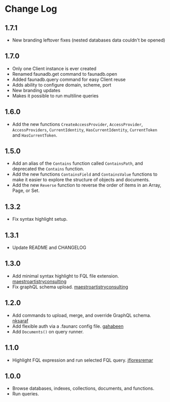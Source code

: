 # Change Log

## 1.7.1

- New branding leftover fixes (nested databases data couldn't be opened)

## 1.7.0

- Only one Client instance is ever created
- Renamed faunadb.get command to faunadb.open
- Added faunadb.query command for easy Client reuse
- Adds ability to configure domain, scheme, port
- New branding updates
- Makes it possible to run multiline queries

## 1.6.0

- Add the new functions `CreateAccessProvider`, `AccessProvider`, `AccessProviders`, `CurrentIdentity`, `HasCurrentIdentity`, `CurrentToken` and `HasCurrentToken`.

## 1.5.0

- Add an alias of the `Contains` function called `ContainsPath`, and deprecated the `Contains` function.
- Add the new functions `ContainsField` and `ContainsValue` functions to make it easier to explore the structure of objects and documents.
- Add the new `Reverse` function to reverse the order of items in an Array, Page, or Set.

## 1.3.2

- Fix syntax highlight setup.

## 1.3.1

- Update README and CHANGELOG

## 1.3.0

- Add minimal syntax highlight to FQL file extension. [maestroartistryconsulting](https://github.com/maestroartistryconsulting)
- Fix graphQL schema upload. [maestroartistryconsulting](https://github.com/maestroartistryconsulting)

## 1.2.0

- Add commands to upload, merge, and override GraphQL schema. [nksaraf](https://github.com/nksaraf)
- Add flexible auth via a .faunarc config file. [gahabeen](https://github.com/gahabeen)
- Add `Documents()` on query runner.

## 1.1.0

- Highlight FQL expression and run selected FQL query. [jfloresremar](https://github.com/jfloresremar)

## 1.0.0

- Browse databases, indexes, collections, documents, and functions.
- Run queries.
